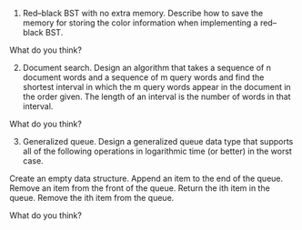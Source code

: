 1. Red–black BST with no extra memory. Describe how to save the memory for storing the color information when implementing a red–black BST.

  What do you think?

2. Document search. Design an algorithm that takes a sequence of n document words and a sequence of m query words and find the shortest interval in which the m query words appear in the document in the order given. The length of an interval is the number of words in that interval.

  What do you think?

3. Generalized queue. Design a generalized queue data type that supports all of the following operations in logarithmic time (or better) in the worst case.

  Create an empty data structure.
  Append an item to the end of the queue.
  Remove an item from the front of the queue.
  Return the ith item in the queue.
  Remove the ith item from the queue.

  What do you think?
